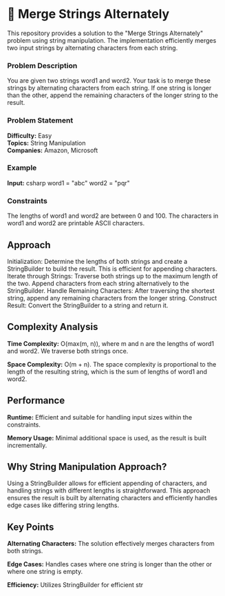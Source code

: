 # 🔄  Merge Strings Alternately

This repository provides a solution to the "Merge Strings Alternately" problem using string manipulation. The implementation efficiently merges two input strings by alternating characters from each string.

### Problem Description

You are given two strings word1 and word2. Your task is to merge these strings by alternating characters from each string. If one string is longer than the other, append the remaining characters of the longer string to the result.

### Problem Statement

**Difficulty:** Easy  
**Topics:** String Manipulation  
**Companies:** Amazon, Microsoft  

### Example

**Input:**
csharp
word1 = "abc"
word2 = "pqr"

### Constraints
The lengths of word1 and word2 are between 0 and 100.
The characters in word1 and word2 are printable ASCII characters.

## Approach
Initialization: Determine the lengths of both strings and create a StringBuilder to build the result. This is efficient for appending characters.
Iterate through Strings: Traverse both strings up to the maximum length of the two. Append characters from each string alternatively to the StringBuilder.
Handle Remaining Characters: After traversing the shortest string, append any remaining characters from the longer string.
Construct Result: Convert the StringBuilder to a string and return it.

## Complexity Analysis
**Time Complexity:** O(max(m, n)), where m and n are the lengths of word1 and word2. We traverse both strings once.
  
**Space Complexity:** O(m + n). The space complexity is proportional to the length of the resulting string, which is the sum of lengths of word1 and word2.
  
## Performance
**Runtime:** Efficient and suitable for handling input sizes within the constraints.
  
**Memory Usage:** Minimal additional space is used, as the result is built incrementally.

## Why String Manipulation Approach?
Using a StringBuilder allows for efficient appending of characters, and handling strings with different lengths is straightforward. This approach ensures the result is built by alternating characters and efficiently handles edge cases like differing string lengths.

## Key Points
**Alternating Characters:** The solution effectively merges characters from both strings.
  
**Edge Cases:** Handles cases where one string is longer than the other or where one string is empty.
  
**Efficiency:** Utilizes StringBuilder for efficient str
